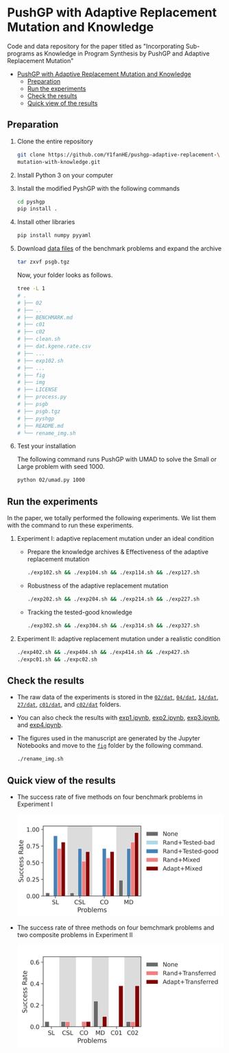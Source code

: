 # PushGP with Adaptive Replacement Mutation and Knowledge

Code and data repository for the paper titled as "Incorporating Sub-programs as
Knowledge in Program Synthesis by PushGP and Adaptive Replacement Mutation"

- [PushGP with Adaptive Replacement Mutation and Knowledge](#pushgp-with-adaptive-replacement-mutation-and-knowledge)
  - [Preparation](#preparation)
  - [Run the experiments](#run-the-experiments)
  - [Check the results](#check-the-results)
  - [Quick view of the results](#quick-view-of-the-results)

## Preparation

1. Clone the entire repository

   ```bash
   git clone https://github.com/Y1fanHE/pushgp-adaptive-replacement-\
   mutation-with-knowledge.git
   ```

2. Install Python 3 on your computer

3. Install the modified PyshGP with the following commands

   ```bash
   cd pyshgp
   pip install .
   ```

4. Install other libraries

   ```bash
   pip install numpy pyyaml
   ```

5. Download [data files](https://drive.google.com/file/d/1QMT7BjbBqW9iyV5MH0EkhhBivDT8VoKl/view?usp=sharing) of the benchmark problems and expand the archive

   ```bash
   tar zxvf psgb.tgz
   ```

   Now, your folder looks as follows.

   ```bash
   tree -L 1
   # .
   # ├── 02
   # ├── ..
   # ├── BENCHMARK.md
   # ├── c01
   # ├── c02
   # ├── clean.sh
   # ├── dat.kgene.rate.csv
   # ├── ...
   # ├── exp102.sh
   # ├── ...
   # ├── fig
   # ├── img
   # ├── LICENSE
   # ├── process.py
   # ├── psgb
   # ├── psgb.tgz
   # ├── pyshgp
   # ├── README.md
   # └── rename_img.sh
   ```

6. Test your installation

   The following command runs PushGP with UMAD to solve the Small or Large
   problem with seed 1000.

   ```bash
   python 02/umad.py 1000
   ```

## Run the experiments

In the paper, we totally performed the following experiments. We list them with
the command to run these experiments.

1. Experiment I: adaptive replacement mutation under an ideal condition
   - Prepare the knowledge archives & Effectiveness of the adaptive replacement
     mutation

       ```bash
       ./exp102.sh && ./exp104.sh && ./exp114.sh && ./exp127.sh
       ```

   - Robustness of the adaptive replacement mutation

       ```bash
       ./exp202.sh && ./exp204.sh && ./exp214.sh && ./exp227.sh
       ```

   - Tracking the tested-good knowledge

       ```bash
       ./exp302.sh && ./exp304.sh && ./exp314.sh && ./exp327.sh
       ```

2. Experiment II: adaptive replacement mutation under a realistic condition

    ```bash
    ./exp402.sh && ./exp404.sh && ./exp414.sh && ./exp427.sh
    ./expc01.sh && ./expc02.sh
    ```

## Check the results

- The raw data of the experiments is stored in the [`02/dat`](/02/dat),
  [`04/dat`](/04/dat), [`14/dat`](/14/dat), [`27/dat`](/27/dat),
  [`c01/dat`](/c01/dat), and [`c02/dat`](/c02/dat) folders.

- You can also check the results with [exp1.ipynb](/exp1.ipynb),
[exp2.ipynb](/exp2.ipynb), [exp3.ipynb](/exp3.ipynb), and
[exp4.ipynb](/exp4.ipynb).

- The figures used in the manuscript are generated by the Jupyter Notebooks and
move to the [`fig`](/fig) folder by the following command.

   ```bash
   ./rename_img.sh
   ```

## Quick view of the results

- The success rate of five methods on four benchmark problems in Experiment I

   ![success-rate](/img/main.success.rate.test.png)

- The success rate of three methods on four bemchmark problems and two composite
  problems in Experiment II

  ![success-rate](/img/transfer.success.rate.test.png)
